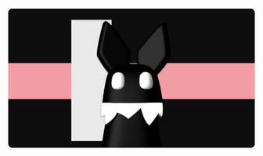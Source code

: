 ![alt text](https://github.com/arslanbekzhaparov/arslanbekzhaparov/blob/main/Thumbnail.png?raw=true)
